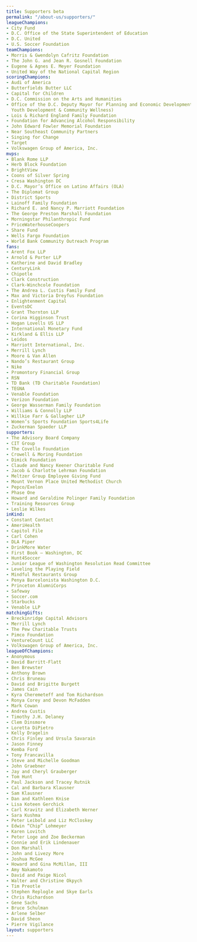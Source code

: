 ```yaml
---
title: Supporters beta
permalink: "/about-us/supporters/"
leagueChampions:
- City Fund
- D.C. Office of the State Superintendent of Education
- D.C. United
- U.S. Soccer Foundation
teamChampions:
- Morris & Gwendolyn Cafritz Foundation
- The John G. and Jean R. Gosnell Foundation
- Eugene & Agnes E. Meyer Foundation
- United Way of the National Capital Region
scoringChampions:
- Audi of America
- Butterfields Butter LLC
- Capital for Children
- D.C. Commission on the Arts and Humanities
- Office of the D.C. Deputy Mayor for Planning and Economic Development (New Communities
  Youth Development & Community Wellness)
- Lois & Richard England Family Foundation
- Foundation for Advancing Alcohol Responsibility
- John Edward Fowler Memorial Foundation
- Near Southeast Community Partners
- Singing for Change
- Target
- Volkswagen Group of America, Inc.
mvps:
- Blank Rome LLP
- Herb Block Foundation
- BrightView
- Coons of Silver Spring
- Cresa Washington DC
- D.C. Mayor’s Office on Latino Affairs (OLA)
- The Diplomat Group
- District Sports
- Lainoff Family Foundation
- Richard E. and Nancy P. Marriott Foundation
- The George Preston Marshall Foundation
- Morningstar Philanthropic Fund
- PriceWaterhouseCoopers
- Share Fund
- Wells Fargo Foundation
- World Bank Community Outreach Program
fans:
- Arent Fox LLP
- Arnold & Porter LLP
- Katherine and David Bradley
- CenturyLink
- Chipotle
- Clark Construction
- Clark-Winchcole Foundation
- The Andrea L. Custis Family Fund
- Max and Victoria Dreyfus Foundation
- Enlightenment Capital
- EventsDC
- Grant Thornton LLP
- Corina Higginson Trust
- Hogan Lovells US LLP
- International Monetary Fund
- Kirkland & Ellis LLP
- Leidos
- Marriott International, Inc.
- Merrill Lynch
- Moore & Van Allen
- Nando’s Restaurant Group
- Nike
- Promontory Financial Group
- RSN
- TD Bank (TD Charitable Foundation)
- TEGNA
- Venable Foundation
- Verizon Foundation
- George Wasserman Family Foundation
- Williams & Connolly LLP
- Willkie Farr & Gallagher LLP
- Women’s Sports Foundation Sports4Life
- Zuckerman Spaeder LLP
supporters:
- The Advisory Board Company
- CIT Group
- The Covello Foundation
- Crowell & Moring Foundation
- Dimick Foundation
- Claude and Nancy Keener Charitable Fund
- Jacob & Charlotte Lehrman Foundation
- Meltzer Group Employee Giving Fund
- Mount Vernon Place United Methodist Church
- Pepco/Exelon
- Phase One
- Howard and Geraldine Polinger Family Foundation
- Training Resources Group
- Leslie Wilkes
inKind:
- Constant Contact
- AmeriHealth
- Capitol File
- Carl Cohen
- DLA Piper
- DrinkMore Water
- First Book – Washington, DC
- Hunt4Soccer
- Junior League of Washington Resolution Read Committee
- Leveling the Playing Field
- Mindful Restaurants Group
- Penya Barcelonista Washington D.C.
- Princeton AlumniCorps
- Safeway
- Soccer.com
- Starbucks
- Venable LLP
matchingGifts:
- Breckinridge Capital Advisors
- Merrill Lynch
- The Pew Charitable Trusts
- Pimco Foundation
- VentureCount LLC
- Volkswagen Group of America, Inc.
leagueOfChampions:
- Anonymous
- David Barritt-Flatt
- Ben Brewster
- Anthony Brown
- Chris Bruneau
- David and Brigitte Burgett
- James Cain
- Kyra Cheremeteff and Tom Richardson
- Ronya Corey and Devon McFadden
- Mark Cowan
- Andrea Custis
- Timothy J.H. Delaney
- Clem Dinsmore
- Loretta DiPietro
- Kelly Dragelin
- Chris Finley and Ursula Savarain
- Jason Finney
- Kemba Ford
- Tony Francavilla
- Steve and Michelle Goodman
- John Graebner
- Jay and Cheryl Grauberger
- Tom Hunt
- Paul Jackson and Tracey Rutnik
- Cal and Barbara Klausner
- Sam Klausner
- Dan and Kathleen Knise
- Lisa Koteen Gerchick
- Carl Kravitz and Elizabeth Werner
- Sara Kushma
- Peter Leibold and Liz McCloskey
- Edwin “Chip” Lohmeyer
- Karen Lovitch
- Peter Loge and Zoe Beckerman
- Connie and Erik Lindenauer
- Don Marshall
- John and Livezy More
- Joshua McGee
- Howard and Gina McMillan, III
- Amy Nakamoto
- David and Paige Nicol
- Walter and Christine Okpych
- Tim Preotle
- Stephen Replogle and Skye Earls
- Chris Richardson
- Gene Sachs
- Bruce Schulman
- Arlene Selber
- David Sheon
- Pierre Vigilance
layout: supporters
---
```


